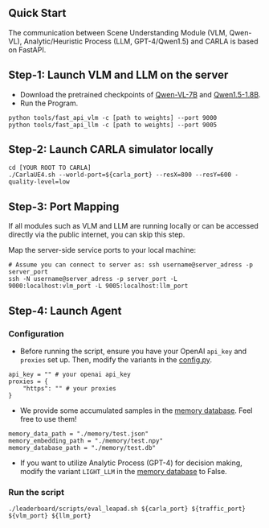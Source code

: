 ## Quick Start
The communication between Scene Understanding Module (VLM, Qwen-VL), Analytic/Heuristic Process (LLM, GPT-4/Qwen1.5) and CARLA is based on FastAPI.
## Step-1: Launch VLM and LLM on the server
* Download the pretrained checkpoints of [Qwen-VL-7B](https://huggingface.co/Jianbiao/qwenvl-7b-scene-understanding) and [Qwen1.5-1.8B](https://huggingface.co/jianbiao/qwen1.5-decision).
* Run the Program.
```
python tools/fast_api_vlm -c [path to weights] --port 9000
python tools/fast_api_llm -c [path to weights] --port 9005
```

## Step-2: Launch CARLA simulator locally
```
cd [YOUR ROOT TO CARLA]
./CarlaUE4.sh --world-port=${carla_port} --resX=800 --resY=600 -quality-level=low
```
## Step-3: Port Mapping
If all modules such as VLM and LLM are running locally or can be accessed directly via the public internet, you can skip this step.

Map the server-side service ports to your local machine:
```
# Assume you can connect to server as: ssh username@server_adress -p server_port
ssh -N username@server_adress -p server_port -L 9000:localhost:vlm_port -L 9005:localhost:llm_port

```


## Step-4: Launch Agent
### Configuration

* Before running the script, ensure you have your OpenAI `api_key` and `proxies` set up. Then, modify the variants in the [config.py](../team_code/config.py).
```
api_key = "" # your openai api_key 
proxies = {
    "https": "" # your proxies
}
```
* We provide some accumulated samples in the [memory database](../memory/). Feel free to use them! 
```
memory_data_path = "./memory/test.json"
memory_embedding_path = "./memory/test.npy"
memory_database_path = "./memory/test.db"
```

* If you want to utilize Analytic Process (GPT-4) for decision making, modify the variant `LIGHT_LLM` in the [memory database](../memory/) to False.

### Run the script
```
./leaderboard/scripts/eval_leapad.sh ${carla_port} ${traffic_port} ${vlm_port} ${llm_port}
```

